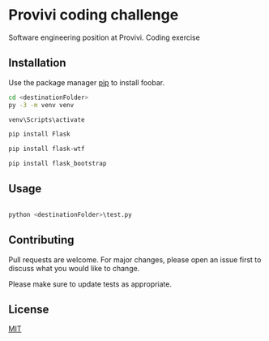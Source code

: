 # Provivi coding challenge

Software engineering position at Provivi.
Coding exercise

## Installation

Use the package manager [pip](https://pip.pypa.io/en/stable/) to install foobar.

```bash
cd <destinationFolder>
py -3 -m venv venv

venv\Scripts\activate

pip install Flask

pip install flask-wtf

pip install flask_bootstrap

```

## Usage

```python

python <destinationFolder>\test.py

```

## Contributing
Pull requests are welcome. For major changes, please open an issue first to discuss what you would like to change.

Please make sure to update tests as appropriate.

## License
[MIT](https://choosealicense.com/licenses/mit/)
